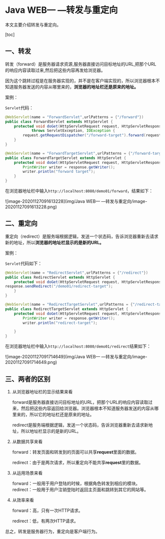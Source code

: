 # Java WEB— —转发与重定向

本文主要介绍转发与重定向。

[toc]

## 一、转发

转发（forward）是服务器请求资源,服务器直接访问目标地址的URL,把那个URL的响应内容读取过来,然后把这些内容再发给浏览器。

因为这个跳转过程是在服务器实现的，并不是在客户端实现的，所以浏览器根本不知道服务器发送的内容从哪里来的，**浏览器的地址栏还是原来的地址。**

案例：

`Servlet`代码：

```java
@WebServlet(name = "ForwardServlet",urlPatterns = {"/forward"})
public class ForwardServlet extends HttpServlet {
    protected void doGet(HttpServletRequest request, HttpServletResponse response)
            throws ServletException, IOException {
        request.getRequestDispatcher("/forward-target").forward(request, response);
    }
}

@WebServlet(name = "ForwardTargetServlet",urlPatterns = {"/forward-target"})
public class ForwardTargetServlet extends HttpServlet {
    protected void doGet(HttpServletRequest request, HttpServletResponse response) throws ServletException, IOException {
        PrintWriter writer = response.getWriter();
        writer.println("forward target");
    }
}
```

在浏览器地址栏中输入`http://localhost:8080/demo01/forward`，结果如下：

![image-20201127091613228](img/Java WEB— —转发与重定向/image-20201127091613228.png)



## 二、重定向

重定向（redirect）是服务端根据逻辑，发送一个状态码，告诉浏览器重新去请求新的地址，所以**浏览器的地址栏显示的是新的URL。**

案例：

`Servlet`代码如下：

```java
@WebServlet(name = "RedirectServlet",urlPatterns = {"/redirect"})
public class RedirectServlet extends HttpServlet {
    protected void doGet(HttpServletRequest request, HttpServletResponse response) throws ServletException, IOException {
response.sendRedirect("/demo01/redirect-target");
    }
}

@WebServlet(name = "RedirectTargetServlet",urlPatterns = {"/redirect-target"})
public class RedirectTargetServlet extends HttpServlet {
    protected void doGet(HttpServletRequest request, HttpServletResponse response) throws ServletException, IOException {
        PrintWriter writer = response.getWriter();
        writer.println("redirect-target");

    }
}
```

在浏览器地址栏中输入`http://localhost:8080/demo01/redirect`结果如下：

![image-20201127091714649](img/Java WEB— —转发与重定向/image-20201127091714649.png)



## 三、两者的区别

1. 从浏览器地址栏的显示结果来看

   forward是服务器直接访问目标地址的URL，把那个URL的响应内容读取过来，然后把这些内容返回给浏览器。浏览器根本不知道服务器发送的内容从哪里来的，所以它的地址栏还是原来的地址。

   redirect是服务端根据逻辑，发送一个状态码，告诉浏览器重新去请求新地址，所以地址栏显示的是新的URL。

2. 从数据共享来看

   forward：转发页面和转发到的页面可以共享**request**里面的数据。

   redirect：由于是两次请求，所以重定向不能共享**request**里的数据。

3. 从运用场景来看

   forward：一般用于用户登陆的时候，根据角色转发到相应的模块。
   redirect：一般用于用户注销登陆时返回主页面和跳转到其它的网站等。

4. 从效率来看

   forward：高，只有一次HTTP请求。

   redirect：低，有两次HTTP请求。

总之，转发是服务器行为，重定向是客户端行为。

